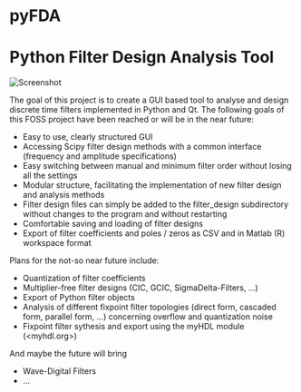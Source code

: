 pyFDA
======
# Python Filter Design Analysis Tool

![Screenshot](https://github.com/chipmuenk/pyFDA/raw/master/images/pyFDA_screenshot.png)

The goal of this project is to create a GUI based tool to analyse and design discrete time filters implemented in Python and Qt. The following goals of this FOSS project have been reached or will be in the near future:

* Easy to use, clearly structured GUI
* Accessing Scipy filter design methods with a common interface (frequency and amplitude specifications)
* Easy switching between manual and minimum filter order without losing all the settings
* Modular structure, facilitating the implementation of new filter design and analysis methods
* Filter design files can simply be added to the filter_design subdirectory without changes to the program and without restarting
* Comfortable saving and loading of filter designs
* Export of filter coefficients and poles / zeros as CSV and in Matlab (R) workspace format

Plans for the not-so near future include:
* Quantization of filter coefficients
* Multiplier-free filter designs (CIC, GCIC, SigmaDelta-Filters, ...)
* Export of Python filter objects
* Analysis of different fixpoint filter topologies (direct form, cascaded form, parallel form, ...) concerning overflow and quantization noise
* Fixpoint filter sythesis and export using the myHDL module (<myhdl.org>)

And maybe the future will bring
* Wave-Digital Filters
* ...

